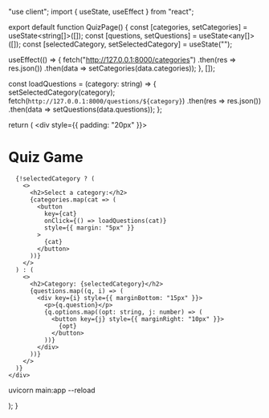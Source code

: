 "use client";
import { useState, useEffect } from "react";

export default function QuizPage() {
  const [categories, setCategories] = useState<string[]>([]);
  const [questions, setQuestions] = useState<any[]>([]);
  const [selectedCategory, setSelectedCategory] = useState("");

  useEffect(() => {
    fetch("http://127.0.0.1:8000/categories")
      .then(res => res.json())
      .then(data => setCategories(data.categories));
  }, []);

  const loadQuestions = (category: string) => {
    setSelectedCategory(category);
    fetch(`http://127.0.0.1:8000/questions/${category}`)
      .then(res => res.json())
      .then(data => setQuestions(data.questions));
  };

  return (
    <div style={{ padding: "20px" }}>
      <h1>Quiz Game</h1>

      {!selectedCategory ? (
        <>
          <h2>Select a category:</h2>
          {categories.map(cat => (
            <button
              key={cat}
              onClick={() => loadQuestions(cat)}
              style={{ margin: "5px" }}
            >
              {cat}
            </button>
          ))}
        </>
      ) : (
        <>
          <h2>Category: {selectedCategory}</h2>
          {questions.map((q, i) => (
            <div key={i} style={{ marginBottom: "15px" }}>
              <p>{q.question}</p>
              {q.options.map((opt: string, j: number) => (
                <button key={j} style={{ marginRight: "10px" }}>
                  {opt}
                </button>
              ))}
            </div>
          ))}
        </>
      )}
    </div>


uvicorn main:app --reload
    
  );
}
